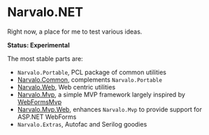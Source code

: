 Narvalo.NET
===========

Right now, a place for me to test various ideas.

**Status: Experimental**

The most stable parts are:

- `Narvalo.Portable`, PCL package of common utilities    
- [Narvalo.Common](http://www.nuget.org/packages/Narvalo.Common/), 
  complements `Narvalo.Portable`
- [Narvalo.Web](http://www.nuget.org/packages/Narvalo.Web/),
  Web centric utilities
- [Narvalo.Mvp](http://www.nuget.org/packages/Narvalo.Mvp/),
  a simple MVP framework largely inspired by 
  [WebFormsMvp](https://github.com/webformsmvp/webformsmvp)
- [Narvalo.Mvp.Web](http://www.nuget.org/packages/Narvalo.Mvp.Web/),
  enhances `Narvalo.Mvp` to provide support for ASP.NET WebForms
- `Narvalo.Extras`, Autofac and Serilog goodies
